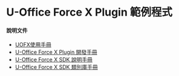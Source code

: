 # U-Office Force X Plugin 範例程式


#### 說明文件
* [UOFX使用手冊](https://docs.uof.tw/operationdoc/index.html)
* [U-Office Force X Plugin 開發手冊](https://docs.uof.tw/techdoc/index.html)
* [U-Office Force X SDK 說明手冊](https://docs.uof.tw/sdkdoc/index.html)
* [U-Office Force X SDK 類別庫手冊](https://docs.uof.tw/sdkdevdoc/api/Ede.Uofx.PubApi.Sdk.NetStd.html)